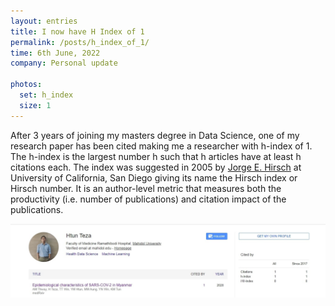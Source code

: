 ```yaml
---
layout: entries
title: I now have H Index of 1
permalink: /posts/h_index_of_1/
time: 6th June, 2022
company: Personal update

photos:
  set: h_index
  size: 1
---
```


After 3 years of joining my masters degree in Data Science, one of my research paper has been cited making me a researcher with h-index of 1. <span /> The h-index is the largest number h such that h articles have at least h citations each. The index was suggested in 2005 by [Jorge E. Hirsch](https://en.wikipedia.org/wiki/Jorge_E._Hirsch "Jorge E. Hirsch @ Wikipedia") at University of California, San Diego giving its name the Hirsch index or Hirsch number. It is an author-level metric that measures both the productivity (i.e. number of publications) and citation impact of the publications.

<div id="gallery">
	<img class="landscape" src="/assets/photos/h_index-1.jpg" title="Google Scholar showing citation count for the paper and H-index for Htun Teza profile" alt="Google Scholar showing citation count for the paper and H-index for Htun Teza profile"/>
</div>
